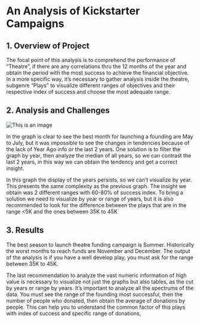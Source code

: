 # An Analysis of Kickstarter Campaigns

## 1.	Overview of Project

The focal point of this analysis is to comprehend the performance of “Theatre”, if there are any correlations thru the 12 months of the year and obtain the period with the most success to achieve the financial objective.
In a more specific way, it’s necessary to gather analysis inside the theatre, subgenre “Plays” to visualize different ranges of objectives and their respective index of success and choose the most adequate range.

## 2.	Analysis and Challenges
![This is an image](https://myoctocat.com/assets/images/base-octocat.svg)

In the graph is clear to see the best month for launching a founding are May to July, but it was impossible to see the changes in tendencies because of the lack of Year Ago info or the last 2 years.
One solution is to filter the graph by year, then analyze the median of all years, so we can contrast the last 2 years, in this way we can obtain the tendency and get a correct insight.

In this graph the display of the years persists, so we can’t visualize by year. This presents the same complexity as the previous graph. The insight we obtain was 2 different ranges with 60-80% of success index. 
To bring a solution we need to visualize by year or range of years, but it is also recommended to look for the difference between the plays that are in the range <5K and the ones between 35K to 45K

## 3.	Results

The best season to launch theatre funding campaign is Summer.
Historically the worst months to reach funds are November and December.
The output of the analysis is if you have a well develop play, you must ask for the range between 35K to 45K.

The last recommendation to analyze the vast numeric information of high value is necessary to visualize not just the graphs but also tables, as the cut by years or range by years. It’s important to analyze all the spectrums of the data. You must see the range of the founding most successful, then the number of people who donated, then obtain the average of donations by people. This can help you to understand the common factor of this plays with index of success and specific range of donations,

